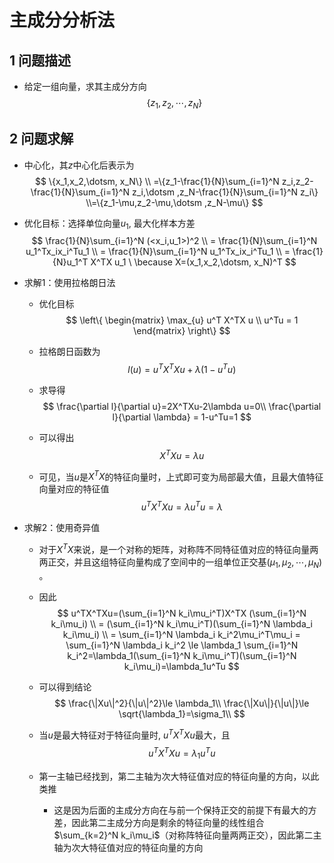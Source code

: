 # 主成分分析法

## 1 问题描述

* 给定一组向量，求其主成分方向
  $$
  \{z_1,z_2,\dotsm ,z_N\}
  $$
  

## 2 问题求解

* 中心化，其$z$中心化后表示为
  $$
  \{x_1,x_2,\dotsm, x_N\}
  \\ =\{z_1-\frac{1}{N}\sum_{i=1}^N z_i,z_2-\frac{1}{N}\sum_{i=1}^N z_i,\dotsm ,z_N-\frac{1}{N}\sum_{i=1}^N z_i\}
  \\=\{z_1-\mu,z_2-\mu,\dotsm ,z_N-\mu\}
  $$

* 优化目标：选择单位向量$u_1$, 最大化样本方差
  $$
  \frac{1}{N}\sum_{i=1}^N (<x_i,u_1>)^2
  \\ = \frac{1}{N}\sum_{i=1}^N u_1^Tx_ix_i^Tu_1
  \\ = \frac{1}{N}\sum_{i=1}^N u_1^Tx_ix_i^Tu_1
  \\ = \frac{1}{N}u_1^T X^TX u_1 \ \because X=(x_1,x_2,\dotsm, x_N)^T
  $$

* 求解1：使用拉格朗日法

  * 优化目标
    $$
    \left\{
    \begin{matrix}
    \max_{u} u^T X^TX u \\
    u^Tu = 1
    \end{matrix}
    \right\}
    $$

  * 拉格朗日函数为
    $$
    l(u)=u^TX^TXu+\lambda(1-u^Tu)
    $$

  * 求导得
    $$
    \frac{\partial l}{\partial u}=2X^TXu-2\lambda u=0\\
    \frac{\partial l}{\partial \lambda} = 1-u^Tu=1
    $$

  * 可以得出
    $$
    X^TXu=\lambda u
    $$

  * 可见，当$u$是$X^TX$的特征向量时，上式即可变为局部最大值，且最大值特征向量对应的特征值
    $$
    u^TX^TXu=\lambda u^Tu=\lambda
    $$
    

* 求解2：使用奇异值

  * 对于$X^TX​$来说，是一个对称的矩阵，对称阵不同特征值对应的特征向量两两正交，并且这组特征向量构成了空间中的一组单位正交基$(\mu_1, \mu_2,\dotsm, \mu_N)​$。

  * 因此
    $$
    u^TX^TXu=(\sum_{i=1}^N k_i\mu_i^T)X^TX (\sum_{i=1}^N k_i\mu_i)
    \\ = (\sum_{i=1}^N k_i\mu_i^T)(\sum_{i=1}^N \lambda_i k_i\mu_i)
    \\ = \sum_{i=1}^N \lambda_i k_i^2\mu_i^T\mu_i  = \sum_{i=1}^N \lambda_i k_i^2 \le \lambda_1 \sum_{i=1}^N k_i^2=\lambda_1(\sum_{i=1}^N k_i\mu_i^T)(\sum_{i=1}^N k_i\mu_i)=\lambda_1u^Tu
    $$

  * 可以得到结论
    $$
    \frac{\|Xu\|^2}{\|u\|^2}\le \lambda_1\\
    \frac{\|Xu\|}{\|u\|}\le \sqrt{\lambda_1}=\sigma_1\\
    $$

  * 当$u$是最大特征对于特征向量时, $u^TX^TXu$最大，且
    $$
    u^TX^TXu =\lambda_1u^Tu
    $$

  * 第一主轴已经找到，第二主轴为次大特征值对应的特征向量的方向，以此类推

    * 这是因为后面的主成分方向在与前一个保持正交的前提下有最大的方差，因此第二主成分方向是剩余的特征向量的线性组合$\sum_{k=2}^N k_i\mu_i$（对称阵特征向量两两正交），因此第二主轴为次大特征值对应的特征向量的方向

  